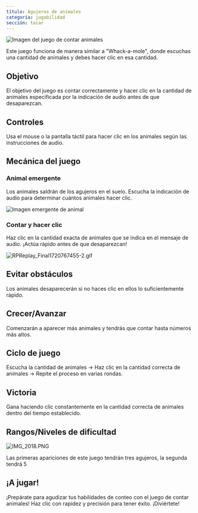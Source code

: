 ```yaml
---
título: Agujeros de animales
categoría: jugabilidad
sección: tocar
---
```

![Imagen del juego de contar animales](https://help.Studycat.com/hc/article_attachments/34829163309209)

Este juego funciona de manera similar a "Whack\-a\-mole", donde escuchas una cantidad de animales y debes hacer clic en esa cantidad.

## Objetivo

El objetivo del juego es contar correctamente y hacer clic en la cantidad de animales especificada por la indicación de audio antes de que desaparezcan.

## Controles

Usa el mouse o la pantalla táctil para hacer clic en los animales según las instrucciones de audio.

## Mecánica del juego

### Animal emergente

Los animales saldrán de los agujeros en el suelo. Escucha la indicación de audio para determinar cuántos animales hacer clic.

![Imagen emergente de animal](https://help.Studycat.com/hc/article_attachments/34829163315225)

### Contar y hacer clic

Haz clic en la cantidad exacta de animales que se indica en el mensaje de audio. ¡Actúa rápido antes de que desaparezcan!

![RPReplay_Final1720767455-2.gif](https://help.Studycat.com/hc/article_attachments/34975029772825)

## Evitar obstáculos

Los animales desaparecerán si no haces clic en ellos lo suficientemente rápido.

## Crecer/Avanzar

Comenzarán a aparecer más animales y tendrás que contar hasta números más altos.

## Ciclo de juego

Escucha la cantidad de animales \-\> Haz clic en la cantidad correcta de animales \-\> Repite el proceso en varias rondas.

## Victoria

Gana haciendo clic constantemente en la cantidad correcta de animales dentro del tiempo establecido.

## Rangos/Niveles de dificultad

![IMG_2018.PNG](https://help.Studycat.com/hc/article_attachments/34829163311897)

Las primeras apariciones de este juego tendrán tres agujeros, la segunda tendrá 5

## ¡A jugar!

¡Prepárate para agudizar tus habilidades de conteo con el juego de contar animales! Haz clic con rapidez y precisión para tener éxito. ¡Diviértete!